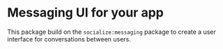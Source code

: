 

Messaging UI for your app
====
This package build on the `socialize:messaging` package to create a user interface for conversations between users.
